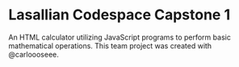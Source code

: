 # Lasallian Codespace Capstone 1

An HTML calculator utilizing JavaScript programs to perform basic mathematical operations. This team project was created with @carloooseee.
